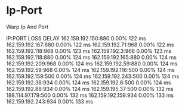 # Ip-Port
Warp Ip And Port



IP:PORT                   LOSS       DELAY
162.159.192.150:880       0.00%     122 ms
162.159.192.167:880       0.00%     122 ms
162.159.192.71:968        0.00%     122 ms
162.159.192.118:968       0.00%     123 ms
162.159.192.3:968         0.00%     123 ms
162.159.192.118:880       0.00%     124 ms
162.159.192.165:880       0.00%     124 ms
162.159.192.209:968       0.00%     124 ms
162.159.192.59:880        0.00%     124 ms
162.159.192.59:968        0.00%     124 ms
162.159.192.116:500       0.00%     124 ms
162.159.192.159:500      0.00%      124 ms
162.159.192.243:500      0.00%      124 ms
162.159.192.38:934       0.00%      124 ms
162.159.192.6:500        0.00%      124 ms
162.159.192.88:934       0.00%      124 ms
162.159.195.37:500       0.00%      132 ms
188.114.97.179:500       0.00%      132 ms
162.159.192.159:934      0.00%      133 ms
162.159.192.243:934      0.00%      133 ms
 
